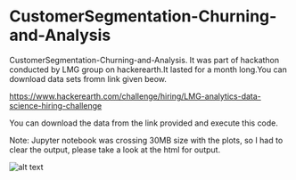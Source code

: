 # CustomerSegmentation-Churning-and-Analysis
CustomerSegmentation-Churning-and-Analysis. It was part of hackathon conducted by LMG group on hackerearth.It lasted for a month long.You can download data sets fromn link given beow.

https://www.hackerearth.com/challenge/hiring/LMG-analytics-data-science-hiring-challenge

You can download the data from the link provided and execute this code.

Note: Jupyter notebook was crossing 30MB size with the plots, so I had to clear the output, please take a look at the html for output.

![alt text](https://github.com/Chinmay4285/TensorFlow-Image-Classification-Alexnet/blob/master/Customerchurn.png) 
